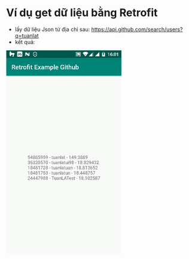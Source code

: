 # Ví dụ get dữ liệu bằng Retrofit

- lấy dữ liệu Json từ địa chỉ sau: https://api.github.com/search/users?q=tuanlat
- kết quả:
<img src="20190924_160130.png">
